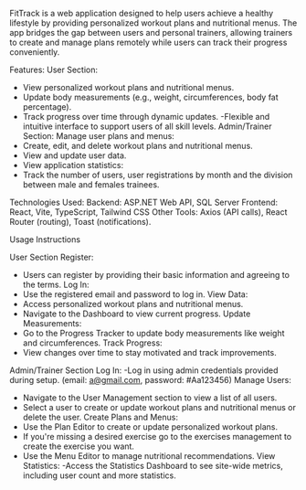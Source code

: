 FitTrack is a web application designed to help users achieve a healthy lifestyle by providing personalized workout plans and nutritional menus. The app bridges the gap between users and personal trainers, allowing trainers to create and manage plans remotely while users can track their progress conveniently.

Features:
User Section:
- View personalized workout plans and nutritional menus.
- Update body measurements (e.g., weight, circumferences, body fat percentage).
- Track progress over time through dynamic updates.
 -Flexible and intuitive interface to support users of all skill levels.
Admin/Trainer Section:
Manage user plans and menus:
- Create, edit, and delete workout plans and nutritional menus.
- View and update user data.
- View application statistics:
- Track the number of users, user registrations by month and the division between male and females trainees.

Technologies Used:
Backend: ASP.NET Web API, SQL Server
Frontend: React, Vite, TypeScript, Tailwind CSS
Other Tools: Axios (API calls), React Router (routing), Toast (notifications).

Usage Instructions

User Section
Register:
- Users can register by providing their basic information and agreeing to the terms.
Log In:
- Use the registered email and password to log in.
View Data:
- Access personalized workout plans and nutritional menus.
- Navigate to the Dashboard to view current progress.
Update Measurements:
- Go to the Progress Tracker to update body measurements like weight and circumferences.
Track Progress:
- View changes over time to stay motivated and track improvements.
  
Admin/Trainer Section
Log In:
-Log in using admin credentials provided during setup. (email: a@gmail.com, password: #Aa123456)
Manage Users:
- Navigate to the User Management section to view a list of all users.
- Select a user to create or update workout plans and nutritional menus or delete the user.
Create Plans and Menus:
- Use the Plan Editor to create or update personalized workout plans.
- If you're missing a desired exercise go to the exercises management to create the exercise you want.
- Use the Menu Editor to manage nutritional recommendations.
View Statistics:
-Access the Statistics Dashboard to see site-wide metrics, including user count and more statistics.
